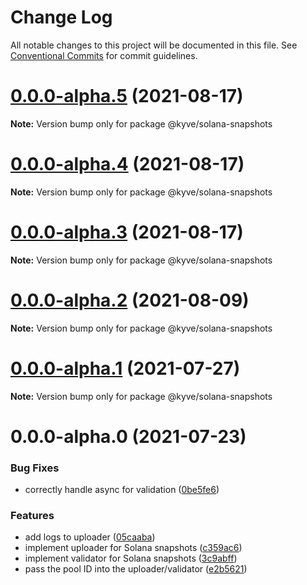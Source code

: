 # Change Log

All notable changes to this project will be documented in this file.
See [Conventional Commits](https://conventionalcommits.org) for commit guidelines.

# [0.0.0-alpha.5](https://github.com/KYVENetwork/kyve/compare/@kyve/solana-snapshots@0.0.0-alpha.4...@kyve/solana-snapshots@0.0.0-alpha.5) (2021-08-17)

**Note:** Version bump only for package @kyve/solana-snapshots





# [0.0.0-alpha.4](https://github.com/KYVENetwork/kyve/compare/@kyve/solana-snapshots@0.0.0-alpha.3...@kyve/solana-snapshots@0.0.0-alpha.4) (2021-08-17)

**Note:** Version bump only for package @kyve/solana-snapshots





# [0.0.0-alpha.3](https://github.com/KYVENetwork/kyve/compare/@kyve/solana-snapshots@0.0.0-alpha.2...@kyve/solana-snapshots@0.0.0-alpha.3) (2021-08-17)

**Note:** Version bump only for package @kyve/solana-snapshots





# [0.0.0-alpha.2](https://github.com/KYVENetwork/kyve/tree/master/integrations/solana-snapshots/compare/@kyve/solana-snapshots@0.0.0-alpha.1...@kyve/solana-snapshots@0.0.0-alpha.2) (2021-08-09)

**Note:** Version bump only for package @kyve/solana-snapshots





# [0.0.0-alpha.1](https://github.com/KYVENetwork/kyve/tree/master/integrations/solana-snapshots/compare/@kyve/solana-snapshots@0.0.0-alpha.0...@kyve/solana-snapshots@0.0.0-alpha.1) (2021-07-27)

**Note:** Version bump only for package @kyve/solana-snapshots





# 0.0.0-alpha.0 (2021-07-23)


### Bug Fixes

* correctly handle async for validation ([0be5fe6](https://github.com/KYVENetwork/kyve/tree/master/integrations/solana-snapshots/commit/0be5fe65d0b5df7761459687a2c9da19d0df221b))


### Features

* add logs to uploader ([05caaba](https://github.com/KYVENetwork/kyve/tree/master/integrations/solana-snapshots/commit/05caaba4227ec17f5ef1315b67aa9fe9cafd3bf2))
* implement uploader for Solana snapshots ([c359ac6](https://github.com/KYVENetwork/kyve/tree/master/integrations/solana-snapshots/commit/c359ac6451b35033c7bd91ee3a949cd2b1d054e8))
* implement validator for Solana snapshots ([3c9abff](https://github.com/KYVENetwork/kyve/tree/master/integrations/solana-snapshots/commit/3c9abff9c642a7e75b57fc9a4488e5a0225b23f5))
* pass the pool ID into the uploader/validator ([e2b5621](https://github.com/KYVENetwork/kyve/tree/master/integrations/solana-snapshots/commit/e2b5621f37cc58ea6727ce99d473e4f6dffa933e))
